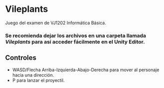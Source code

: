 # Vileplants
Juego del examen de VJ1202 Informática Básica.
### Se recomienda dejar los archivos en una carpeta llamada *Vileplants* para así acceder fácilmente en el Unity Editor.
## Controles
- WASD/Flecha Arriba-Izquierda-Abajo-Derecha para mover al personaje hacia una dirección.
- P para lanzar el proyectil.
